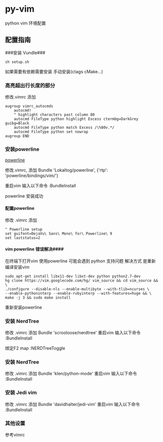 py-vim
======

python vim 环境配置

## 配置指南 ##
###安装 Vundle###

    sh setup.sh

如果需要有依赖需要安装 手动安装(ctags cMake...)

### 高亮超出行长度的部分 ###

修改.vimrc  添加

    augroup vimrc_autocmds
        autocmd!
        " highlight characters past column 80
        autocmd FileType python highlight Excess ctermbg=DarkGrey guibg=Black
        autocmd FileType python match Excess /\%80v.*/
        autocmd FileType python set nowrap
    augroup END

### 安装powerline ###

[powerline](https://github.com/Lokaltog/powerline)

修改.vimrc, 添加
    Bundle 'Lokaltog/powerline', {'rtp': 'powerline/bindings/vim/'}

重启vim 输入以下命令
    :BundleInstall

powerline 安装成功

#### 配置powerline ####
修改 .vimrc 添加

    " Powerline setup
    set guifont=DejaVu\ Sans\ Mono\ for\ Powerline\ 9
    set laststatus=2
#### vim powerline 错误解决####

在终端下打开vim 使用powerline 可能会遇到 python 支持问题
解决方式 是重新编译安装vim

    sudo apt-get install libx11-dev libxt-dev python python2.7-dev
    hg clone https://vim.googlecode.com/hg/ vim_source && cd vim_source && \
    ./configure --disable-nls --enable-multibyte --with-tlib=ncurses \
    --enable-pythoninterp --enable-rubyinterp --with-features=huge && \
    make -j 3 && sudo make install

重新安装powerline

### 安装 NerdTree ###
修改 .vimrc 添加
    Bundle 'scrooloose/nerdtree'
重启vim 输入以下命令
    :BundleInstall

绑定F2 
    map <F2> :NERDTreeToggle<CR> 

### 安装 NerdTree ###
修改 .vimrc 添加
    Bundle 'klen/python-mode'
重启vim 输入以下命令
    :BundleInstall

### 安装 Jedi vim ###
修改 .vimrc 添加
    Bundle 'davidhalter/jedi-vim'
重启vim 输入以下命令
    :BundleInstall

### 其他设置 ###

参考vimrc

